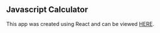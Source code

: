 ## Javascript Calculator

This app was created using React and can be viewed [HERE](https://ericheredia.github.io/javascript-calculator).
